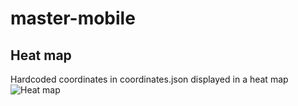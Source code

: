 # master-mobile

## Heat map
Hardcoded coordinates in coordinates.json displayed in a heat map
![Heat map](/screenshots/Screenshot_20240202_140311.png)